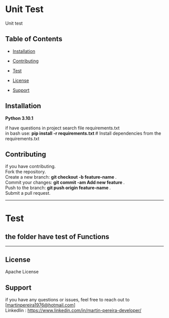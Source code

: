 #  Unit Test
Unit test 

## Table of Contents

- [Installation](#installation)
- [Contributing](#contributing)

- [Test](#test)

- [License](#license)
- [Support](#support)

## Installation
<b> Python 3.10.1 </b> 
<br>


if have questions in project search
file requirements.txt 
<br>
in bash use:
<b> pip install -r requirements.txt </b>  # Install dependencies from the requirements.txt

## Contributing
if you have contributing.
<br> 
Fork the repository. 
<br>
Create a new branch: <b> git checkout -b feature-name </b>.
<br>
Commit your changes: <b> git commit -am  Add new feature </b>.
<br>
Push to the branch:  <b> git push origin feature-name </b>.
<br>
Submit a pull request.

---------------------------------------------------------------------------------------------------------
# Test

## the folder have test of Functions

 


----------------------------------------------------------------------------------------------------------
## License

 Apache License

## Support
if you have any questions or issues, feel free to reach out to [martinpereira1976@hotmail.com]
<br>
Linkedlin : https://www.linkedin.com/in/martin-pereira-developer/